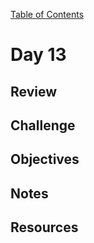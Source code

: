 
[Table of Contents](/README.md)

# Day 13

## Review

## Challenge

## Objectives

## Notes

## Resources
    